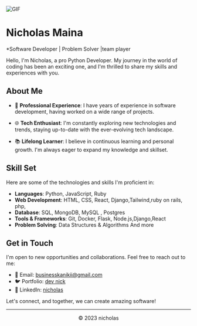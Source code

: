 ![GIF](https://user-images.githubusercontent.com/74038190/241765440-80728820-e06b-4f96-9c9e-9df46f0cc0a5.gif)
<!-- Replace the following placeholders with your personal information -->
# Nicholas Maina
*Software Developer | Problem Solver |team player

Hello, I'm Nicholas, a pro Python Developer. My journey in the world of coding has been an exciting one, and I'm thrilled to share my skills and experiences with you.

## About Me

- 💼 **Professional Experience**: I have  years of experience in software development, having worked on a wide range of projects.

- 🌐 **Tech Enthusiast**: I'm constantly exploring new technologies and trends, staying up-to-date with the ever-evolving tech landscape.

- 📚 **Lifelong Learner**: I believe in continuous learning and personal growth. I'm always eager to expand my knowledge and skillset.

## Skill Set

Here are some of the technologies and skills I'm proficient in:

- **Languages**: Python, JavaScript, Ruby
- **Web Development**: HTML, CSS, React, Django,Tailwind,ruby on rails, php,
- **Database**: SQL, MongoDB, MySQL , Postgres
- **Tools & Frameworks**: Git, Docker, Flask, Node.js,Django,React
- **Problem Solving**: Data Structures & Algorithms And more


## Get in Touch

I'm open to new opportunities and collaborations. Feel free to reach out to me:

- 📧 Email: businesskanikii@gmail.com
- 🐦 Portfolio: [dev nick](https://dev-nicholas-maina.netlify.app/)
- 💼 LinkedIn: [nicholas](https://www.linkedin.com/in/johndoe)

Let's connect, and together, we can create amazing software!

---

<p align="center">
  &copy; 2023 nicholas
</p>

